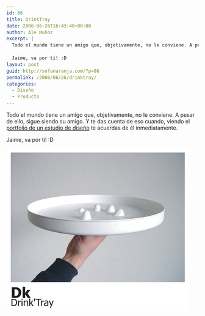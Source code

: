 ```yaml
---
id: 86
title: DrinkTray
date: 2006-06-26T16:43:40+00:00
author: Ale Muñoz
excerpt: |
  Todo el mundo tiene un amigo que, objetivamente, no le conviene. A pesar de ello, sigue siendo su amigo. Y te das cuenta de eso cuando, viendo el portfolio de un estudio de diseño te acuerdas de él inmediatamente.
  
  Jaime, va por tí! :D
layout: post
guid: http://sofanaranja.com/?p=86
permalink: /2006/06/26/drinktray/
categories:
  - Diseño
  - Producto
---
```

Todo el mundo tiene un amigo que, objetivamente, no le conviene. A pesar de ello, sigue siendo su amigo. Y te das cuenta de eso cuando, viendo el <a href="http://www.despositogaillard.com/">portfolio de un estudio de diseño</a> te acuerdas de él inmediatamente.

Jaime, va por tí! :D

<img src='/images/drinktray.jpg' alt='DrinkTray' />